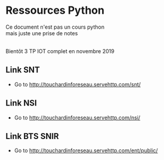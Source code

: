 # Ressources Python #
Ce document n'est pas un cours python  <br>
mais juste une prise de notes <br>
<br>

Bientôt 3 TP IOT complet en novembre 2019

## Link SNT ##
- Go to http://touchardinforeseau.servehttp.com/snt/

## Link NSI ##
- Go to http://touchardinforeseau.servehttp.com/nsi/

## Link BTS SNIR ##
- Go to http://touchardinforeseau.servehttp.com/ent/public/
